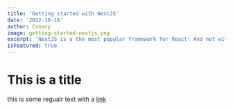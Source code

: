```yaml
---
title: 'Getting started with NextJS'
date: '2022-10-16'
author: Conary
image: getting-started-nextjs.png
excerpt: 'NextJS is a the most popular framework for React! And not without reason...'
isFeatured: true
---
```


# This is a title

this is some regualr text with a [link](https://google.com)
